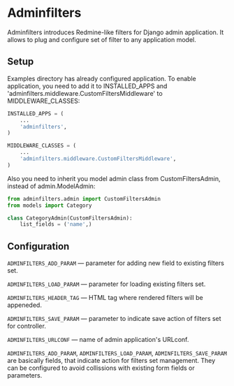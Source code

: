 # Adminfilters

Adminfilters introduces Redmine-like filters for Django admin application. It allows to plug and configure set of filter to any application model.

## Setup

Examples directory has already configured application.
To enable application, you need to add it to INSTALLED_APPS and 'adminfilters.middleware.CustomFiltersMiddleware' to MIDDLEWARE_CLASSES:

```python
INSTALLED_APPS = (
    ...
    'adminfilters',
)
```

```python
MIDDLEWARE_CLASSES = (
    ...
    'adminfilters.middleware.CustomFiltersMiddleware',
)
```

Also you need to inherit you model admin class from CustomFiltersAdmin, instead of admin.ModelAdmin:

```python
from adminfilters.admin import CustomFiltersAdmin
from models import Category

class CategoryAdmin(CustomFiltersAdmin):
    list_fields = ('name',)
```

## Configuration

`ADMINFILTERS_ADD_PARAM` — parameter for adding new field to existing filters set.

`ADMINFILTERS_LOAD_PARAM` — parameter for loading existing filters set.

`ADMINFILTERS_HEADER_TAG` — HTML tag where rendered filters will be appeneded.

`ADMINFILTERS_SAVE_PARAM` — parameter to indicate save action of filters set for controller.

`ADMINFILTERS_URLCONF` — name of admin application's URLconf.

`ADMINFILTERS_ADD_PARAM`, `ADMINFILTERS_LOAD_PARAM`, `ADMINFILTERS_SAVE_PARAM` are basically fields, that indicate action for filters set management.
They can be configured to avoid collissions with existing form fields or parameters.
